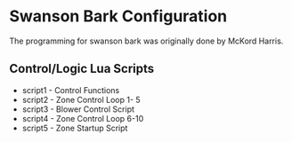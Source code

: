 # Swanson Bark Configuration

The programming for swanson bark was originally done by McKord Harris.

## Control/Logic Lua Scripts

* script1 - Control Functions
* script2 - Zone Control Loop 1- 5
* script3 - Blower Control Script
* script4 - Zone Control Loop 6-10
* script5 - Zone Startup Script
